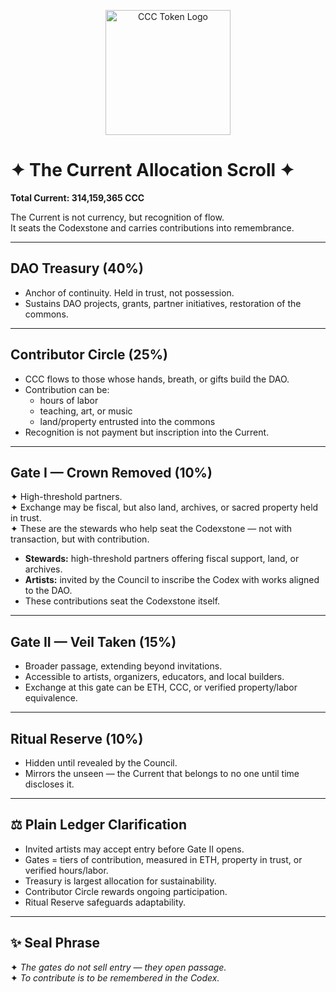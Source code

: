 <p align="center">
  <img src="assets/CCC-token.PNG" alt="CCC Token Logo" width="200" true/>
</p>

# ✦ The Current Allocation Scroll ✦  

**Total Current: 314,159,365 CCC**  

The Current is not currency, but recognition of flow.  
It seats the Codexstone and carries contributions into remembrance.  

---

## DAO Treasury (40%)  
- Anchor of continuity. Held in trust, not possession.  
- Sustains DAO projects, grants, partner initiatives, restoration of the commons.  

---

## Contributor Circle (25%)  
- CCC flows to those whose hands, breath, or gifts build the DAO.  
- Contribution can be:  
  - hours of labor  
  - teaching, art, or music  
  - land/property entrusted into the commons  
- Recognition is not payment but inscription into the Current.  

---

## Gate I — Crown Removed (10%)  
✦ High-threshold partners.  
✦ Exchange may be fiscal, but also land, archives, or sacred property held in trust.  
✦ These are the stewards who help seat the Codexstone — not with transaction, but with contribution.  

- **Stewards:** high-threshold partners offering fiscal support, land, or archives.  
- **Artists:** invited by the Council to inscribe the Codex with works aligned to the DAO.  
- These contributions seat the Codexstone itself.  

---

## Gate II — Veil Taken (15%)  
- Broader passage, extending beyond invitations.  
- Accessible to artists, organizers, educators, and local builders.  
- Exchange at this gate can be ETH, CCC, or verified property/labor equivalence.  

---

## Ritual Reserve (10%)  
- Hidden until revealed by the Council.  
- Mirrors the unseen — the Current that belongs to no one until time discloses it.  

---

## ⚖️ Plain Ledger Clarification  
- Invited artists may accept entry before Gate II opens.  
- Gates = tiers of contribution, measured in ETH, property in trust, or verified hours/labor.  
- Treasury is largest allocation for sustainability.  
- Contributor Circle rewards ongoing participation.  
- Ritual Reserve safeguards adaptability.  

---

## ✨ Seal Phrase  

✦ *The gates do not sell entry — they open passage.*  
✦ *To contribute is to be remembered in the Codex.*  
